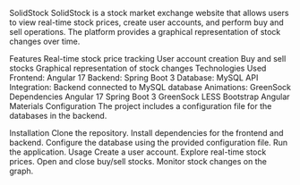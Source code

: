 SolidStock
SolidStock is a stock market exchange website that allows users to view real-time stock prices, create user accounts, and perform buy and sell operations. The platform provides a graphical representation of stock changes over time.

Features
Real-time stock price tracking
User account creation
Buy and sell stocks
Graphical representation of stock changes
Technologies Used
Frontend: Angular 17
Backend: Spring Boot 3
Database: MySQL
API Integration: Backend connected to MySQL database
Animations: GreenSock
Dependencies
Angular 17
Spring Boot 3
GreenSock
LESS
Bootstrap
Angular Materials
Configuration
The project includes a configuration file for the databases in the backend.

Installation
Clone the repository.
Install dependencies for the frontend and backend.
Configure the database using the provided configuration file.
Run the application.
Usage
Create a user account.
Explore real-time stock prices.
Open and close buy/sell stocks.
Monitor stock changes on the graph.
